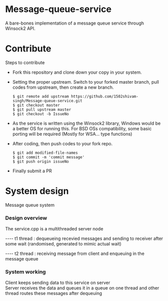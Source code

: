 # Message-queue-service
A bare-bones implementation of a message queue service through Winsock2 API.

# Contribute

Steps to contribute

- Fork this repository and clone down your copy in your system. 

- Setting the proper upstream. Switch to your forked master branch, pull codes from upstream, then create a new branch.

      $ git remote add upstream https://github.com/1502shivam-singh/Message-queue-service.git
      $ git checkout master
      $ git pull upstream master
      $ git checkout -b IssueNo


- As the service is written using the Winsock2 library, Windows would be a better OS for running this.
For BSD OSs compatibility, some basic porting will be required (Mostly for WSA... type functions)

- After coding, then push codes to your fork repo.

      $ git add modified-file-names
      $ git commit -m 'commit message'
      $ git push origin issueNo

- Finally submit a PR

# System design

Message queue system																															
																																				
### Design overview
The service.cpp is a multithreaded server node 
																																				
---- t1 thread : dequeueing recevied messages and sending to receiver after some wait (randomised, generated to mimic actual wait)			
																																				
---- t2 thread : receiving message from client and enqueuing in the message queue													            
																																				
### System working																																
Client keeps sending data to this service on server																										
Server receives the data and queues it in a queue on one thread and other thread routes these messages after dequeuing	

